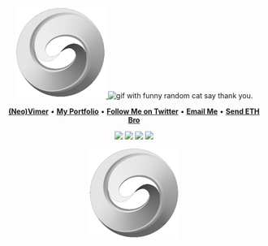 <div align="center">
  <a href="https://longtailfinancial.com" >
    <img src="ltf-gray.png"/>
  </a> 
  <img height="150" src="https://gitlab.com/miguelbogota/miguelbogota/-/raw/master/cat.gif" alt="gif with funny random cat say thank you." />
</div>

<p align="center">
  <b><a href="https://github.com/neovim/neovim">(Neo)Vimer</a></b>
  •
  <b><a href="https://shawnwanderson.github.io/portfolio/">My Portfolio</a></b>
  •
  <b><a href="https://twitter.com/ygg_anderson"> Follow Me on Twitter</a></b>
  •
  <b><a href="mailto:shawnltf@pm.me"> Email Me</a></b>
  •
  <b><a href="https://app.zerion.io/linuxiscool.eth/overview">Send ETH Bro</a></b>
</p>

<p align="center">
  <img src="https://img.shields.io/badge/python-306998.svg?&style=for-the-badge&logo=python&logoColor=white" />
  <img src="https://img.shields.io/badge/rust-%23000000.svg?&style=for-the-badge&logo=rust&logoColor=white"/>
  <img src="https://img.shields.io/badge/typescript%20-%23007ACC.svg?&style=for-the-badge&logo=typescript&logoColor=white"/>
  <img src="https://img.shields.io/badge/neovim-%2357A143.svg?&style=for-the-badge&logo=neovim&logoColor=white"/>
</p>

<p align="center">
  <a href="https://longtailfinancial.com" >
    <img src="ltf-gray.png"/>
  </a>
</p>
